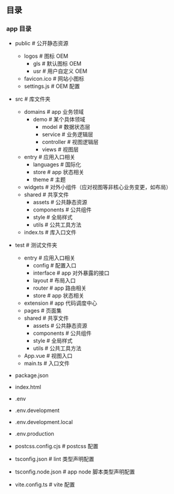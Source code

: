 <!--
 * @name: Do not edit
 * @description: Do not edit
 * @date: 2023-06-04 22:38:44
 * @path: \vue-package-quickstart\README.MD
-->

## 目录

### app 目录

- public # 公开静态资源
  - logos # 图标 OEM
    - gls # 默认图标 OEM
    - usr # 用户自定义 OEM
  - favicon.ico # 网站小图标
  - settings.js # OEM 配置
- src # 库文件夹
  - domains # app 业务领域
    - demo # 某个具体领域
      - model # 数据状态层
      - service # 业务逻辑层
      - controller # 视图逻辑层
      - views # 视图层
  - entry # 应用入口相关
    - languages # 国际化
    - store # app 状态相关
    - theme # 主题
  - widgets # 对外小组件（应对视图等非核心业务变更，如布局）
  - shared # 共享文件
    - assets # 公共静态资源
    - components # 公共组件
    - style # 全局样式
    - utils # 公共工具方法
  - index.ts # 库入口文件

- test # 测试文件夹
  - entry # 应用入口相关
    - config # 配置入口
    - interface # app 对外暴露的接口
    - layout # 布局入口
    - router # app 路由相关
    - store # app 状态相关
  - extension # app 代码调度中心
  - pages # 页面集
  - shared # 共享文件
    - assets # 公共静态资源
    - components # 公共组件
    - style # 全局样式
    - utils # 公共工具方法
  - App.vue # 视图入口
  - main.ts # 入口文件
- package.json
- index.html
- .env
- .env.development
- .env.development.local
- .env.production
- postcss.config.cjs # postcss 配置
- tsconfig.json # lint 类型声明配置
- tsconfig.node.json # app node 脚本类型声明配置
- vite.config.ts # vite 配置
